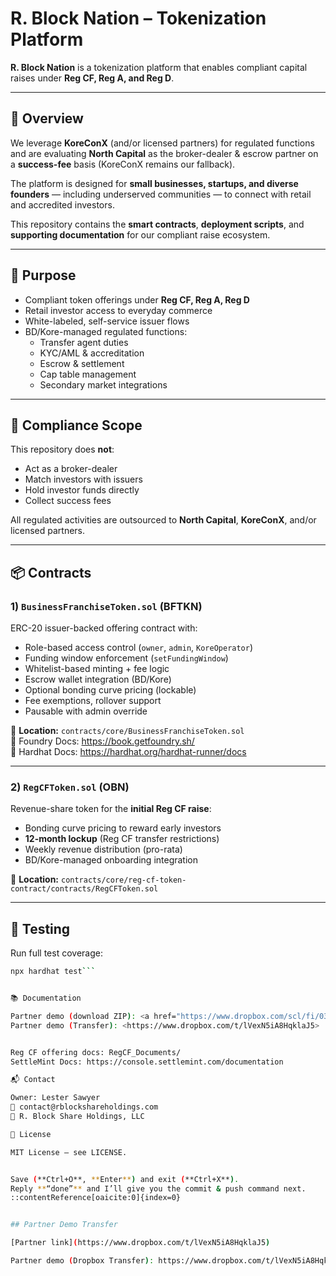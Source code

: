 # R. Block Nation – Tokenization Platform

**R. Block Nation** is a tokenization platform that enables compliant capital raises under **Reg CF, Reg A, and Reg D**.

---

## 📌 Overview

We leverage **KoreConX** (and/or licensed partners) for regulated functions and are evaluating **North Capital** as the broker-dealer & escrow partner on a **success-fee** basis (KoreConX remains our fallback).

The platform is designed for **small businesses, startups, and diverse founders** — including underserved communities — to connect with retail and accredited investors.

This repository contains the **smart contracts**, **deployment scripts**, and **supporting documentation** for our compliant raise ecosystem.

---

## 🎯 Purpose

- Compliant token offerings under **Reg CF, Reg A, Reg D**
- Retail investor access to everyday commerce
- White-labeled, self-service issuer flows
- BD/Kore-managed regulated functions:
  - Transfer agent duties
  - KYC/AML & accreditation
  - Escrow & settlement
  - Cap table management
  - Secondary market integrations

---

## 🔐 Compliance Scope

This repository does **not**:
- Act as a broker-dealer
- Match investors with issuers
- Hold investor funds directly
- Collect success fees

All regulated activities are outsourced to **North Capital**, **KoreConX**, and/or licensed partners.

---

## 📦 Contracts

### 1) `BusinessFranchiseToken.sol` (BFTKN)
ERC-20 issuer-backed offering contract with:
- Role-based access control (`owner`, `admin`, `KoreOperator`)
- Funding window enforcement (`setFundingWindow`)
- Whitelist-based minting + fee logic
- Escrow wallet integration (BD/Kore)
- Optional bonding curve pricing (lockable)
- Fee exemptions, rollover support
- Pausable with admin override

📍 **Location:** `contracts/core/BusinessFranchiseToken.sol`  
🔗 Foundry Docs: https://book.getfoundry.sh/  
🔗 Hardhat Docs: https://hardhat.org/hardhat-runner/docs

---

### 2) `RegCFToken.sol` (OBN)
Revenue-share token for the **initial Reg CF raise**:
- Bonding curve pricing to reward early investors
- **12-month lockup** (Reg CF transfer restrictions)
- Weekly revenue distribution (pro-rata)
- BD/Kore-managed onboarding integration

📍 **Location:** `contracts/core/reg-cf-token-contract/contracts/RegCFToken.sol`

---

## 🧪 Testing

Run full test coverage:
```bash
npx hardhat test``` 


📚 Documentation

Partner demo (download ZIP): <a href="https://www.dropbox.com/scl/fi/03hu6guqq490wh0w0mloy/site-partner.zip?rlkey=uepzezsqr5300tzhjzbeijbfn&st=mau3jczo&dl=1">R. Block Nation – Partner Docs</a>
Partner demo (Transfer): <https://www.dropbox.com/t/lVexN5iA8HqklaJ5>


Reg CF offering docs: RegCF_Documents/
SettleMint Docs: https://console.settlemint.com/documentation

📬 Contact

Owner: Lester Sawyer
📧 contact@rblockshareholdings.com
🏢 R. Block Share Holdings, LLC

📄 License

MIT License — see LICENSE.


Save (**Ctrl+O**, **Enter**) and exit (**Ctrl+X**).  
Reply **“done”** and I’ll give you the commit & push command next.
::contentReference[oaicite:0]{index=0}


## Partner Demo Transfer

[Partner link](https://www.dropbox.com/t/lVexN5iA8HqklaJ5)

Partner demo (Dropbox Transfer): https://www.dropbox.com/t/lVexN5iA8HqklaJ5
